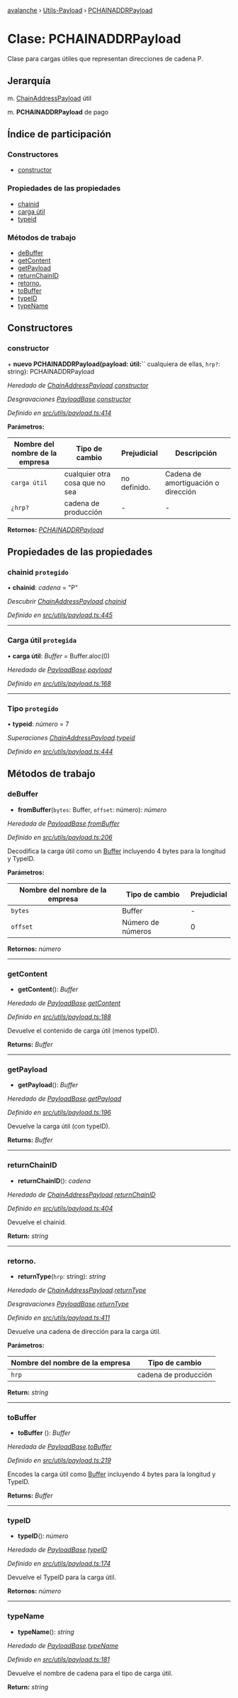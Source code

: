[avalanche](../README.md) › [Utils-Payload](../modules/utils_payload.md) › [PCHAINADDRPayload](utils_payload.pchainaddrpayload.md)

# Clase: PCHAINADDRPayload

Clase para cargas útiles que representan direcciones de cadena P.

## Jerarquía

m. [ChainAddressPayload](utils_payload.chainaddresspayload.md) útil

m. **PCHAINADDRPayload** de pago

## Índice de participación

### Constructores

* [constructor](utils_payload.pchainaddrpayload.md#constructor)

### Propiedades de las propiedades

* [chainid](utils_payload.pchainaddrpayload.md#protected-chainid)
* [carga útil](utils_payload.pchainaddrpayload.md#protected-payload)
* [typeid](utils_payload.pchainaddrpayload.md#protected-typeid)

### Métodos de trabajo

* [deBuffer](utils_payload.pchainaddrpayload.md#frombuffer)
* [getContent](utils_payload.pchainaddrpayload.md#getcontent)
* [getPayload](utils_payload.pchainaddrpayload.md#getpayload)
* [returnChainID](utils_payload.pchainaddrpayload.md#returnchainid)
* [retorno.](utils_payload.pchainaddrpayload.md#returntype)
* [toBuffer](utils_payload.pchainaddrpayload.md#tobuffer)
* [typeID](utils_payload.pchainaddrpayload.md#typeid)
* [typeName](utils_payload.pchainaddrpayload.md#typename)

## Constructores

### constructor

\+ **nuevo PCHAINADDRPayload(payload: útil:***[](utils_payload.pchainaddrpayload.md)*`` cualquiera de ellas, `hrp?`: string): PCHAINADDRPayload

*Heredado de [ChainAddressPayload](utils_payload.chainaddresspayload.md).[constructor](utils_payload.chainaddresspayload.md#constructor)*

*Desgravaciones [PayloadBase](utils_payload.payloadbase.md).[constructor](utils_payload.payloadbase.md#constructor)*

*Definido en [src/utils/payload.ts:414](https://github.com/ava-labs/avalanchejs/blob/ae78dee/src/utils/payload.ts#L414)*

**Parámetros:**

| Nombre del nombre de la empresa | Tipo de cambio | Prejudicial | Descripción |
------ | ------ | ------ | ------ |
| `carga útil` | cualquier otra cosa que no sea | no definido. | Cadena de amortiguación o dirección |
| `¿hrp?` | cadena de producción | - | - |

**Retornos:** *[PCHAINADDRPayload](utils_payload.pchainaddrpayload.md)*

## Propiedades de las propiedades

### chainid `protegido`

• **chainid**: *cadena* = "P"

*Descubrir [ChainAddressPayload](utils_payload.chainaddresspayload.md).[chainid](utils_payload.chainaddresspayload.md#protected-chainid)*

*Definido en [src/utils/payload.ts:445](https://github.com/ava-labs/avalanchejs/blob/ae78dee/src/utils/payload.ts#L445)*

___

### Carga útil `protegida`

• **carga útil**: *Buffer* = Buffer.aloc(0)

*Heredado de [PayloadBase](utils_payload.payloadbase.md).[payload](utils_payload.payloadbase.md#protected-payload)*

*Definido en [src/utils/payload.ts:168](https://github.com/ava-labs/avalanchejs/blob/ae78dee/src/utils/payload.ts#L168)*

___

### Tipo `protegido`

• **typeid**: *número* = 7

*Superaciones [ChainAddressPayload](utils_payload.chainaddresspayload.md).[typeid](utils_payload.chainaddresspayload.md#protected-typeid)*

*Definido en [src/utils/payload.ts:444](https://github.com/ava-labs/avalanchejs/blob/ae78dee/src/utils/payload.ts#L444)*

## Métodos de trabajo

### deBuffer

- **fromBuffer**(`bytes`: Buffer, `offset`: número): *número*

*Heredada de [PayloadBase](utils_payload.payloadbase.md).[fromBuffer](utils_payload.payloadbase.md#frombuffer)*

*Definido en [src/utils/payload.ts:206](https://github.com/ava-labs/avalanchejs/blob/ae78dee/src/utils/payload.ts#L206)*

Decodifica la carga útil como un [Buffer](https://github.com/feross/buffer) incluyendo 4 bytes para la longitud y TypeID.

**Parámetros:**

| Nombre del nombre de la empresa | Tipo de cambio | Prejudicial |
------ | ------ | ------ |
| `bytes` | Buffer | - |
| `offset` | Número de números | 0 |

**Retornos:** *número*

___

### getContent

- **getContent**(): *Buffer*

*Heredado de [PayloadBase](utils_payload.payloadbase.md).[getContent](utils_payload.payloadbase.md#getcontent)*

*Definido en [src/utils/payload.ts:188](https://github.com/ava-labs/avalanchejs/blob/ae78dee/src/utils/payload.ts#L188)*

Devuelve el contenido de carga útil (menos typeID).

**Returns:** *Buffer*

___

### getPayload

- **getPayload**(): *Buffer*

*Heredado de [PayloadBase](utils_payload.payloadbase.md).[getPayload](utils_payload.payloadbase.md#getpayload)*

*Definido en [src/utils/payload.ts:196](https://github.com/ava-labs/avalanchejs/blob/ae78dee/src/utils/payload.ts#L196)*

Devuelve la carga útil (con typeID).

**Returns:** *Buffer*

___

### returnChainID

- **returnChainID**(): *cadena*

*Heredado de [ChainAddressPayload](utils_payload.chainaddresspayload.md).[returnChainID](utils_payload.chainaddresspayload.md#returnchainid)*

*Definido en [src/utils/payload.ts:404](https://github.com/ava-labs/avalanchejs/blob/ae78dee/src/utils/payload.ts#L404)*

Devuelve el chainid.

**Return:** *string*

___

### retorno.

- **returnType**(`hrp`: string): *string*

*Heredado de [ChainAddressPayload](utils_payload.chainaddresspayload.md).[returnType](utils_payload.chainaddresspayload.md#returntype)*

*Desgravaciones [PayloadBase](utils_payload.payloadbase.md).[returnType](utils_payload.payloadbase.md#abstract-returntype)*

*Definido en [src/utils/payload.ts:411](https://github.com/ava-labs/avalanchejs/blob/ae78dee/src/utils/payload.ts#L411)*

Devuelve una cadena de dirección para la carga útil.

**Parámetros:**

| Nombre del nombre de la empresa | Tipo de cambio |
------ | ------ |
| `hrp` | cadena de producción |

**Return:** *string*

___

### toBuffer

- **toBuffer** (): *Buffer*

*Heredada de [PayloadBase](utils_payload.payloadbase.md).[toBuffer](utils_payload.payloadbase.md#tobuffer)*

*Definido en [src/utils/payload.ts:219](https://github.com/ava-labs/avalanchejs/blob/ae78dee/src/utils/payload.ts#L219)*

Encodes la carga útil como [Buffer](https://github.com/feross/buffer) incluyendo 4 bytes para la longitud y TypeID.

**Returns:** *Buffer*

___

### typeID

- **typeID**(): *número*

*Heredado de [PayloadBase](utils_payload.payloadbase.md).[typeID](utils_payload.payloadbase.md#typeid)*

*Definido en [src/utils/payload.ts:174](https://github.com/ava-labs/avalanchejs/blob/ae78dee/src/utils/payload.ts#L174)*

Devuelve el TypeID para la carga útil.

**Retornos:** *número*

___

### typeName

- **typeName**(): *string*

*Heredado de [PayloadBase](utils_payload.payloadbase.md).[typeName](utils_payload.payloadbase.md#typename)*

*Definido en [src/utils/payload.ts:181](https://github.com/ava-labs/avalanchejs/blob/ae78dee/src/utils/payload.ts#L181)*

Devuelve el nombre de cadena para el tipo de carga útil.

**Return:** *string*
